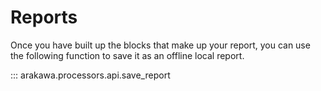 # Reports

Once you have built up the blocks that make up your report, you can use the following function to save it as an offline local report.

::: arakawa.processors.api.save_report
